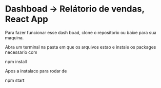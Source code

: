 # Dashboad -> Relátorio de vendas, React App

Para fazer funcionar esse dash boad, clone o repositorio ou baixe para sua maquina.

Abra um terminal na pasta em que os arquivos estao e instale os packages necessario com 

npm install

Apos a instalaco para rodar de

npm start